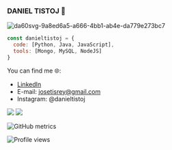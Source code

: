 ### DANIEL TISTOJ 👋
 
![da60svg-9a8ed6a5-a666-4bb1-ab4e-da779e273bc7](https://user-images.githubusercontent.com/42653664/189792160-c6155735-a851-4013-a05c-e336d2a2b594.gif)

```js
const danieltistoj = {
  code: [Python, Java, JavaScript],
  tools: [Mongo, MySQL, NodeJS]
}
```

You can find me 🌐:

- [LinkedIn](https://www.linkedin.com/in/daniel-tistoj-315661223/)
- E-mail: josetisrey@gmail.com
- Instagram: @danieltistoj


<img aling = "left" src="https://github-readme-stats.vercel.app/api/top-langs/?username=danieltistoj&theme=dark"/>

<img aling="left" src="https://github-readme-stats.vercel.app/api?username=danieltistoj&theme=dark&show_icons=true"/>

![GitHub metrics](https://metrics.lecoq.io/danieltistoj)  

![Profile views](https://gpvc.arturio.dev/danieltistoj)  
